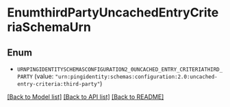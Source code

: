 # EnumthirdPartyUncachedEntryCriteriaSchemaUrn

## Enum


* `URNPINGIDENTITYSCHEMASCONFIGURATION2_0UNCACHED_ENTRY_CRITERIATHIRD_PARTY` (value: `"urn:pingidentity:schemas:configuration:2.0:uncached-entry-criteria:third-party"`)


[[Back to Model list]](../README.md#documentation-for-models) [[Back to API list]](../README.md#documentation-for-api-endpoints) [[Back to README]](../README.md)


